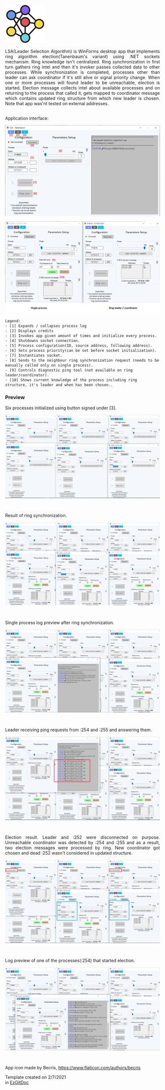 <p align="left"><img src="https://raw.githubusercontent.com/trolit/leader-selection-Tanenbaum/images/images/appLogo.png" alt="App logo" width="130"/></p>

<p align="justify">LSA(Leader Selection Algorithm) is WinForms desktop app that implements ring algorithm election(Tanenbaum's variant) using .NET sockets mechanism. Ring knowledge isn't centralized. Ring synchronization in first turn gathers ring intel and then it's invoker passes collected data to other processes. While synchronization is completed, processes other than leader can ask coordinator if it's still alive or signal priority change. When one or more processes will found leader to be unreachable, election is started. Election message collects intel about available processes and on returning to the process that called it, gets mapped to coordinator message which contains updated ring structure from which new leader is chosen. Note that app was'nt tested on external addresses.</p> 

<br/> Application interface:

<p align="center"><img src="https://raw.githubusercontent.com/trolit/leader-selection-Tanenbaum/images/images/img1.png" alt="App interface 1"/></p>

<p align="center"><img src="https://raw.githubusercontent.com/trolit/leader-selection-Tanenbaum/images/images/img2.png" alt="App interface 2"/></p>

```
Legend:
- [1] Expands / collapses process log
- [2] Displays credits
- [3] Invokes app given amount of times and initialize every process.
- [4] Shutdowns socket connection.
- [5] Process configuration(ID, source address, following address).
- [6] Sets process priority(can be set before socket initialization).
- [7] Instantiates socket.
- [8] Sends to the neighbour ring synchronization request (needs to be manually called only on single process).
- [9] Controls diagnostic ping tool (not available on ring leader/coordinator).
- [10] Shows current knowledge of the process including ring structure, it's leader and when has been chosen..
```

<h3>Preview</h3>

<p align="justify">Six processes initialized using button signed under [3]. </p>

<p align="center"><img src="https://raw.githubusercontent.com/trolit/leader-selection-Tanenbaum/images/images/img3.png" alt="App preview 1"/></p>

<br/>

<p align="justify">Result of ring synchronization.</p>

<p align="center"><img src="https://raw.githubusercontent.com/trolit/leader-selection-Tanenbaum/images/images/img4.png" alt="App preview 2"/></p>

<br/>

<p align="justify">Single process log preview after ring synchronization.</p>

<p align="center"><img src="https://raw.githubusercontent.com/trolit/leader-selection-Tanenbaum/images/images/img5.png" alt="App preview 3"/></p>

<br/>

<p align="justify">Leader receiving ping requests from :254 and :255 and answering them.  </p>

<p align="center"><img src="https://raw.githubusercontent.com/trolit/leader-selection-Tanenbaum/images/images/img6.png" alt="App preview 4"/></p>

<br/>

<p align="justify">Election result. Leader and :252 were disconnected on purpose. Unreachable coordinator was detected by :254 and :255 and as a result, two election messages were processed by ring. New coordinator got chosen and dead :252 wasn't considered in updated structure.</p>

<p align="center"><img src="https://raw.githubusercontent.com/trolit/leader-selection-Tanenbaum/images/images/img7.png" alt="App preview 5"/></p>

<br/>

<p align="justify">Log preview of one of the processes(:254) that started election.</p>

<p align="center"><img src="https://raw.githubusercontent.com/trolit/leader-selection-Tanenbaum/images/images/img8.png" alt="App preview 6"/></p>

<br/>

App icon made by Becris, https://www.flaticon.com/authors/becris 

Template created on 2/7/2021 <br/> in <a href="https://github.com/trolit/EzGitDoc">EzGitDoc</a>
